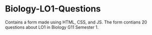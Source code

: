 # Biology-LO1-Questions
Contains a form made using HTML, CSS, and JS. The form contians 20 questions about LO1 in Biology G11 Semester 1.
